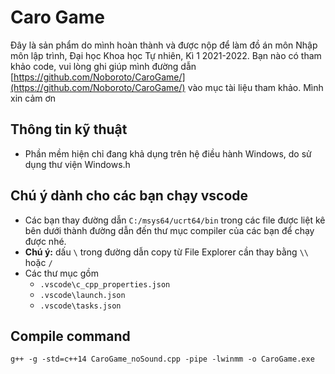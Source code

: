 # Caro Game

Đây là sản phẩm do mình hoàn thành và được nộp để làm đồ án môn Nhập môn lập trình, Đại học Khoa học Tự nhiên, Kì 1 2021-2022. Bạn nào có tham khảo code, vui lòng ghi giúp mình đường dẫn [https://github.com/Noboroto/CaroGame/](https://github.com/Noboroto/CaroGame/) vào mục tài liệu tham khảo. Mình xin cảm ơn

## Thông tin kỹ thuật

- Phần mềm hiện chỉ đang khả dụng trên hệ điều hành Windows, do sử dụng thư viện Windows.h

## Chú ý dành cho các bạn chạy vscode

- Các bạn thay đường dẫn `C:/msys64/ucrt64/bin` trong các file được liệt kê bên dưới thành đường dẫn đến thư mục compiler của các bạn để chạy được nhé. 
- **Chú ý:** dấu `\` trong đường dẫn copy từ File Explorer cần thay bằng `\\` hoặc `/`
- Các thư mục gồm
  - `.vscode\c_cpp_properties.json`
  - `.vscode\launch.json`
  - `.vscode\tasks.json`

## Compile command
`g++ -g -std=c++14 CaroGame_noSound.cpp -pipe -lwinmm -o CaroGame.exe`
